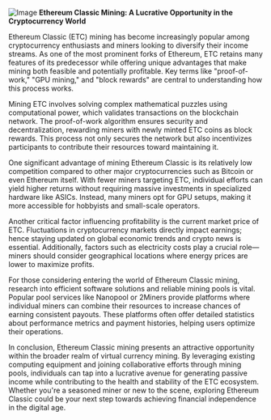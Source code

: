 
![Image](https://github.com/user-attachments/assets/31692037-0104-4703-abd1-696b6a7dd41b)
**Ethereum Classic Mining: A Lucrative Opportunity in the Cryptocurrency World**

Ethereum Classic (ETC) mining has become increasingly popular among cryptocurrency enthusiasts and miners looking to diversify their income streams. As one of the most prominent forks of Ethereum, ETC retains many features of its predecessor while offering unique advantages that make mining both feasible and potentially profitable. Key terms like "proof-of-work," "GPU mining," and "block rewards" are central to understanding how this process works.

Mining ETC involves solving complex mathematical puzzles using computational power, which validates transactions on the blockchain network. The proof-of-work algorithm ensures security and decentralization, rewarding miners with newly minted ETC coins as block rewards. This process not only secures the network but also incentivizes participants to contribute their resources toward maintaining it.

One significant advantage of mining Ethereum Classic is its relatively low competition compared to other major cryptocurrencies such as Bitcoin or even Ethereum itself. With fewer miners targeting ETC, individual efforts can yield higher returns without requiring massive investments in specialized hardware like ASICs. Instead, many miners opt for GPU setups, making it more accessible for hobbyists and small-scale operators.

Another critical factor influencing profitability is the current market price of ETC. Fluctuations in cryptocurrency markets directly impact earnings; hence staying updated on global economic trends and crypto news is essential. Additionally, factors such as electricity costs play a crucial role—miners should consider geographical locations where energy prices are lower to maximize profits.

For those considering entering the world of Ethereum Classic mining, research into efficient software solutions and reliable mining pools is vital. Popular pool services like Nanopool or 2Miners provide platforms where individual miners can combine their resources to increase chances of earning consistent payouts. These platforms often offer detailed statistics about performance metrics and payment histories, helping users optimize their operations.

In conclusion, Ethereum Classic mining presents an attractive opportunity within the broader realm of virtual currency mining. By leveraging existing computing equipment and joining collaborative efforts through mining pools, individuals can tap into a lucrative avenue for generating passive income while contributing to the health and stability of the ETC ecosystem. Whether you're a seasoned miner or new to the scene, exploring Ethereum Classic could be your next step towards achieving financial independence in the digital age.